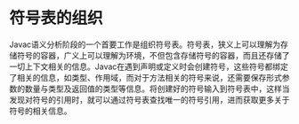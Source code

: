 # 符号表的组织

Javac语义分析阶段的一个首要工作是组织符号表。符号表，狭义上可以理解为存储符号的容器，广义上可以理解为环境，不但包含存储符号的容器，而且还存储了一切上下文相关的信息。Javac在遇到声明或定义时会创建符号，这些符号都绑定了相关的信息，如类型、作用域，而对于方法相关的符号来说，还需要保存形式参数的数量与类型及返回值的类型等信息。将创建好的符号输入到符号表中，这样当发现对符号的引用时，就可以通过符号表查找唯一的符号引用，进而获取更多关于符号的相关信息。
